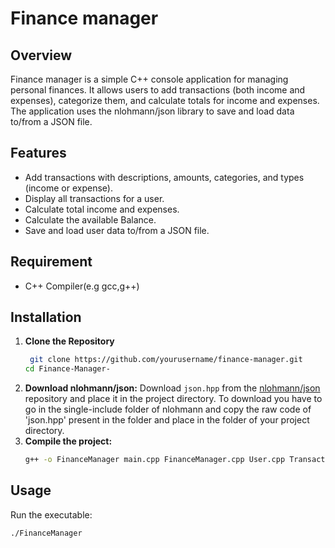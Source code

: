 # Finance manager
## Overview
Finance manager is a simple C++ console application for managing personal finances. It allows users to add transactions (both income and expenses), categorize them, and calculate totals for income and expenses. The application uses the nlohmann/json library to save and load data to/from a JSON file.
## Features
- Add transactions with descriptions, amounts, categories, and types (income or expense).
- Display all transactions for a user.
- Calculate total income and expenses.
- Calculate the available Balance.
- Save and load user data to/from a JSON file.
## Requirement
- C++ Compiler(e.g gcc,g++)
## Installation
1. **Clone the Repository**
    ```sh
     git clone https://github.com/yourusername/finance-manager.git
    cd Finance-Manager-

    ```
2. **Download nlohmann/json:**
    Download `json.hpp` from the [nlohmann/json](https://github.com/nlohmann/json) repository and place it in the project directory. 
    To download you have to go in the single-include folder of nlohmann and copy the raw code of 'json.hpp' present in the folder and place in the folder of your project directory.
3. **Compile the project:**
    ```sh
    g++ -o FinanceManager main.cpp FinanceManager.cpp User.cpp Transaction.cpp Category.cpp -std=c++20

    ```
## Usage
Run the executable:
```sh
./FinanceManager